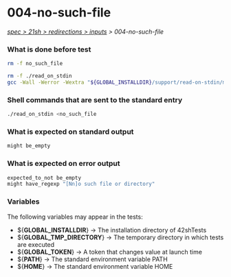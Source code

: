 # 004-no-such-file

*[spec > 21sh > redirections > inputs](..) > 004-no-such-file*

### What is done before test

```bash
rm -f no_such_file

rm -f ./read_on_stdin
gcc -Wall -Werror -Wextra "${GLOBAL_INSTALLDIR}/support/read-on-stdin/main.c" -o ./read_on_stdin

```

### Shell commands that are sent to the standard entry

```bash
./read_on_stdin <no_such_file

```

### What is expected on standard output

```bash
might be_empty

```

### What is expected on error output

```bash
expected_to_not be_empty
might have_regexp "[Nn]o such file or directory"

```

### Variables

The following variables may appear in the tests:

* ${**GLOBAL_INSTALLDIR**} -> The installation directory of 42shTests
* ${**GLOBAL_TMP_DIRECTORY**} -> The temporary directory in which tests are executed
* ${**GLOBAL_TOKEN**} -> A token that changes value at launch time
* ${**PATH**} -> The standard environment variable PATH
* ${**HOME**} -> The standard environment variable HOME
